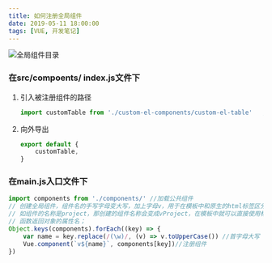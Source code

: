 ```yaml
---
title: 如何注册全局组件
date: 2019-05-11 18:00:00
tags: [VUE, 开发笔记]
---
```


![全局组件目录](https://raw.githubusercontent.com/Ho-Jack/daily-note/master/img/全局组件目录.png)

###  在src/compoents/   index.js文件下

1. 引入被注册组件的路径

   ```js
   import customTable from './custom-el-components/custom-el-table'   //table组件
   ```

2. 向外导出

   ```js
   export default {
       customTable,
   }
   ```

###  在main.js入口文件下

```js
import components from './components/' //加载公共组件
// 创建全局组件，组件名的手写字母变大写，加上字母v，用于在模板中和原生的html标签区分出来
// 如组件的名称是project，那创建的组件名称会变成vProject，在模板中就可以直接使用标签<v-project>引用组件
// 函数返回对象的属性名；
Object.keys(components).forEach((key) => {
    var name = key.replace(/(\w)/, (v) => v.toUpperCase()) //首字母大写
    Vue.component(`v${name}`, components[key])//注册组件
})
```




